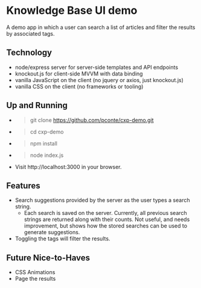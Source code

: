 # Knowledge Base UI demo
A demo app in which a user can search a list of articles and filter the results
by associated tags.

## Technology
- node/express server for server-side templates and API endpoints
- knockout.js for client-side MVVM with data binding
- vanilla JavaScript on the client (no jquery or axios, just knockout.js)
- vanilla CSS on the client (no frameworks or tooling)

## Up and Running
- > git clone https://github.com/pconte/cxp-demo.git
- > cd cxp-demo
- > npm install
- > node index.js
- Visit http://localhost:3000 in your browser.

## Features
- Search suggestions provided by the server as the user types a search string.
  - Each search is saved on the server. Currently, all previous search strings are returned
    along with their counts. Not useful, and needs improvement, but shows how the stored
    searches can be used to generate suggestions.
- Toggling the tags will filter the results.

## Future Nice-to-Haves
- CSS Animations
- Page the results

